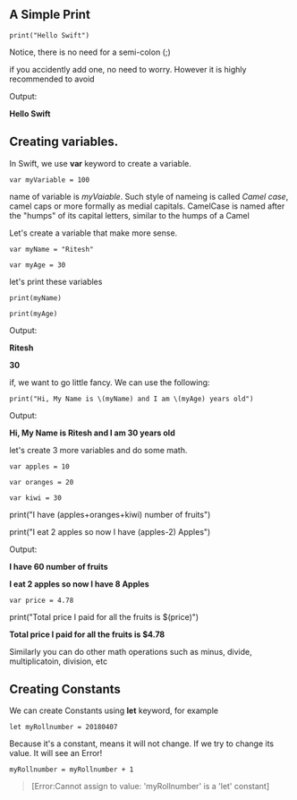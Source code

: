 ## A Simple Print

`print("Hello Swift")`

Notice, there is no need for a semi-colon (;)

if you accidently add one, no need to worry. However it is highly recommended to avoid

Output: 

**Hello Swift**



## Creating variables.

 In Swift, we use **var** keyword to create a variable.

`var myVariable = 100`

name of variable is *myVaiable*. Such style of nameing is called *Camel case*, camel caps or more formally as medial capitals. CamelCase is named after the "humps" of its capital letters, similar to the humps of a Camel

Let's create a variable that make more sense.

`var myName = "Ritesh"`

`var myAge = 30`

let's print these variables

`print(myName)`

`print(myAge)`

Output:

**Ritesh**

**30**



if, we want to go little fancy. We can use the following:

`print("Hi, My Name is \(myName) and I am \(myAge) years old")`

Output:

**Hi, My Name is Ritesh and I am 30 years old**



let's create 3 more variables and do some math.

`var apples = 10`

`var oranges = 20`

`var kiwi = 30`

print("I have \(apples+oranges+kiwi) number of fruits")

print("I eat 2 apples so now I have \(apples-2) Apples")

Output:

**I have 60 number of fruits**

**I eat 2 apples so now I have 8 Apples**

`var price = 4.78`

print("Total price I paid for all the fruits is $\(price)")

**Total price I paid for all the fruits is $4.78**

Similarly you can do other math operations such as minus, divide, multiplicatoin, division, etc



## Creating Constants

We can create Constants using **let** keyword, for example

`let myRollnumber = 20180407`

Because it's a constant, means it will not change. If we try to change its value. It will see an Error!

`myRollnumber = myRollnumber + 1`  

> [Error:Cannot assign to value: 'myRollnumber' is a 'let' constant]